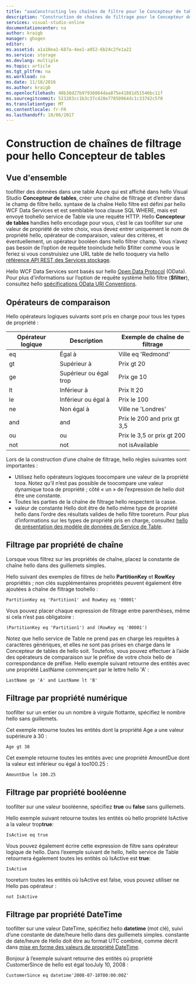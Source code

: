 ```yaml
---
title: "aaaConstructing les chaînes de filtre pour le Concepteur de tables hello | Documents Microsoft"
description: "Construction de chaînes de filtrage pour le Concepteur de tables hello"
services: visual-studio-online
documentationcenter: na
author: kraigb
manager: ghogen
editor: 
ms.assetid: a1a10ea1-687a-4ee1-a952-6b24c2fe1a22
ms.service: storage
ms.devlang: multiple
ms.topic: article
ms.tgt_pltfrm: na
ms.workload: na
ms.date: 11/18/2016
ms.author: kraigb
ms.openlocfilehash: 48b38d27b97936064daa875e41881d51546bc11f
ms.sourcegitcommit: 523283cc1b3c37c428e77850964dc1c33742c5f0
ms.translationtype: MT
ms.contentlocale: fr-FR
ms.lasthandoff: 10/06/2017
---
```

# <a name="constructing-filter-strings-for-hello-table-designer"></a>Construction de chaînes de filtrage pour hello Concepteur de tables
## <a name="overview"></a>Vue d'ensemble
toofilter des données dans une table Azure qui est affiché dans hello Visual Studio **Concepteur de tables**, créer une chaîne de filtrage et d’entrer dans le champ de filtre hello. syntaxe de la chaîne Hello filtre est défini par hello WCF Data Services et est semblable tooa clause SQL WHERE, mais est envoyé toohello service de Table via une requête HTTP. Hello **Concepteur de tables** handles hello encodage pour vous, c’est le cas toofilter sur une valeur de propriété de votre choix, vous devez entrer uniquement le nom de propriété hello, opérateur de comparaison, valeur des critères, et éventuellement, un opérateur booléen dans hello filtrer champ. Vous n’avez pas besoin de l’option de requête tooinclude hello $filter comme vous le feriez si vous construisiez une URL table de hello tooquery via hello [référence API REST des Services stockage](http://go.microsoft.com/fwlink/p/?LinkId=400447).

Hello WCF Data Services sont basés sur hello [Open Data Protocol](http://go.microsoft.com/fwlink/p/?LinkId=214805) (OData). Pour plus d’informations sur l’option de requête système hello filtre (**$filter**), consultez hello [spécifications OData URI Conventions](http://go.microsoft.com/fwlink/p/?LinkId=214806).

## <a name="comparison-operators"></a>Opérateurs de comparaison
Hello opérateurs logiques suivants sont pris en charge pour tous les types de propriété :

| Opérateur logique | Description | Exemple de chaîne de filtrage |
| --- | --- | --- |
| eq |Égal à |Ville eq 'Redmond' |
| gt |Supérieur à |Prix gt 20 |
| ge |Supérieur ou égal trop|Prix ge 10 |
| lt |Inférieur à |Prix lt 20 |
| le |Inférieur ou égal à |Prix le 100 |
| ne |Non égal à |Ville ne 'Londres' |
| and |and |Prix le 200 and prix gt 3,5 |
| ou |ou |Prix le 3,5 or prix gt 200 |
| not |not |not isAvailable |

Lors de la construction d’une chaîne de filtrage, hello règles suivantes sont importantes :

* Utilisez hello opérateurs logiques toocompare une valeur de la propriété tooa. Notez qu’il n’est pas possible de toocompare une valeur dynamique tooa de propriété ; côté « un » de l’expression de hello doit être une constante.
* Toutes les parties de la chaîne de filtrage hello respectent la casse.
* valeur de constante Hello doit être de hello même type de propriété hello dans l’ordre des résultats valides de hello filtre tooreturn. Pour plus d’informations sur les types de propriété pris en charge, consultez [hello de présentation des modèle de données de Service de Table](http://go.microsoft.com/fwlink/p/?LinkId=400448).

## <a name="filtering-on-string-properties"></a>Filtrage par propriété de chaîne
Lorsque vous filtrez sur les propriétés de chaîne, placez la constante de chaîne hello dans des guillemets simples.

Hello suivant des exemples de filtres de hello **PartitionKey** et **RowKey** propriétés ; non clés supplémentaires propriétés peuvent également être ajoutées à chaîne de filtrage toohello :

    PartitionKey eq 'Partition1' and RowKey eq '00001'

Vous pouvez placer chaque expression de filtrage entre parenthèses, même si cela n’est pas obligatoire :

    (PartitionKey eq 'Partition1') and (RowKey eq '00001')

Notez que hello service de Table ne prend pas en charge les requêtes à caractères génériques, et elles ne sont pas prises en charge dans le Concepteur de tables de hello soit. Toutefois, vous pouvez effectuer à l’aide des opérateurs de comparaison sur le préfixe de votre choix hello de correspondance de préfixe. Hello exemple suivant retourne des entités avec une propriété LastName commençant par le lettre hello 'A' :

    LastName ge 'A' and LastName lt 'B'

## <a name="filtering-on-numeric-properties"></a>Filtrage par propriété numérique
toofilter sur un entier ou un nombre à virgule flottante, spécifiez le nombre hello sans guillemets.

Cet exemple retourne toutes les entités dont la propriété Age a une valeur supérieure à 30 :

    Age gt 30

Cet exemple retourne toutes les entités avec une propriété AmountDue dont la valeur est inférieur ou égal à too100.25 :

    AmountDue le 100.25

## <a name="filtering-on-boolean-properties"></a>Filtrage par propriété booléenne
toofilter sur une valeur booléenne, spécifiez **true** ou **false** sans guillemets.

Hello exemple suivant retourne toutes les entités où hello propriété IsActive a la valeur trop**true**:

    IsActive eq true

Vous pouvez également écrire cette expression de filtre sans opérateur logique de hello. Dans l’exemple suivant de hello, hello service de Table retournera également toutes les entités où IsActive est **true**:

    IsActive

tooreturn toutes les entités où IsActive est false, vous pouvez utiliser ne Hello pas opérateur :

    not IsActive

## <a name="filtering-on-datetime-properties"></a>Filtrage par propriété DateTime
toofilter sur une valeur DateTime, spécifiez hello **datetime** (mot clé), suivi d’une constante de date/heure hello dans des guillemets simples. constante de date/heure de Hello doit être au format UTC combiné, comme décrit dans [mise en forme des valeurs de propriété DateTime](http://go.microsoft.com/fwlink/p/?LinkId=400449).

Bonjour à l’exemple suivant retourne des entités où propriété CustomerSince de hello est égal tooJuly 10, 2008 :

    CustomerSince eq datetime'2008-07-10T00:00:00Z'
